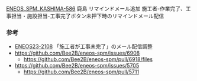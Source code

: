 [ENEOS_SPM_KASHIMA-586](https://vqit.backlog.com/view/ENEOS_SPM_KASHIMA-586) 鹿島 リマインドメール追加 施工者-作業完了、工事担当・施設担当-工事完了ボタン未押下時のリマインドメール配信

### 参考
- [ENEOS23-2108](https://vqit.backlog.com/view/ENEOS23-2108) 「施工者が工事未完了」のメール配信調整
- https://github.com/Bee2B/eneos-spm/issues/6908
	- https://github.com/Bee2B/eneos-spm/pull/6918/files
- https://github.com/Bee2B/eneos-spm/issues/5705
	- https://github.com/Bee2B/eneos-spm/pull/5711

